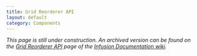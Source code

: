 ```yaml
---
title: Grid Reorderer API
layout: default
category: Components
---
```


_This page is still under construction. An archived version can be found on the [Grid Reorderer API](http://wiki.fluidproject.org/display/docs/Grid+Reorderer+API) page of the [Infusion Documentation wiki](http://wiki.fluidproject.org/display/docs/Infusion+Documentation)._
